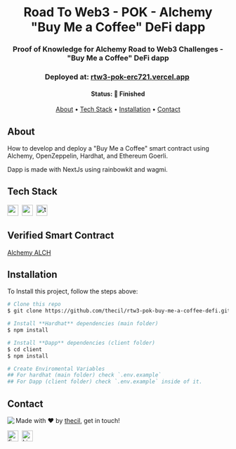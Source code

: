 <h1 align="center">
	Road To Web3 - POK - Alchemy "Buy Me a Coffee" DeFi dapp
</h1>

<h3 align="center">
	Proof of Knowledge for Alchemy Road to Web3 Challenges - "Buy Me a Coffee" DeFi dapp
</h3>

<h3 align="center">
	Deployed at: 
    <a href="https://rtw3-pok-erc721.vercel.app/" target="_blank">rtw3-pok-erc721.vercel.app</a>&nbsp;
</h3>

<h4 align="center">
	Status: 🚀 Finished
</h4>

<p align="center">
	<a href="#about">About</a> •
	<a href="#tech-stack">Tech Stack</a> •
	<a href="#installation">Installation</a> •
	<a href="#contact">Contact</a> 
</p>

## About
How to develop and deploy a "Buy Me a Coffee" smart contract using Alchemy, OpenZeppelin, Hardhat, and Ethereum Goerli.

Dapp is made with NextJs using rainbowkit and wagmi.

## Tech Stack
<img src="https://img.shields.io/badge/Nodejs-05122A?style=flat&logo=node.js" alt="nodejs Badge" height="25">&nbsp;
<img src="https://img.shields.io/badge/React-05122A?style=flat&logo=react" alt="react Badge" height="25">&nbsp;
<img src="https://img.shields.io/badge/Typescript-05122A?style=flat&logo=typescript" alt="typescript Badge" height="25">&nbsp;

## Verified Smart Contract 
  <a href="https://goerli.etherscan.io/address/0x5f4145478c910e7a3a3e39ffad39fcc38c89cf18" target="_blank">Alchemy ALCH</a>
## Installation
To Install this project, follow the steps above:
```bash
# Clone this repo
$ git clone https://github.com/thecil/rtw3-pok-buy-me-a-coffee-defi.git

# Install **Hardhat** dependencies (main folder)
$ npm install

# Install **Dapp** dependencies (client folder)
$ cd client
$ npm install

# Create Enviromental Variables 
## For hardhat (main folder) check `.env.example`
## For Dapp (client folder) check `.env.example` inside of it.
```

## Contact
<img align="left" src="https://avatars.githubusercontent.com/thecil?size=100">

Made with ❤️ by [thecil](https://github.com/thecil), get in touch!

<a href="mailto:tcconsulta@gmail.com" target="_blank"><img src="https://img.shields.io/badge/Email-D14836?style=flat&logo=gmail&logoColor=white" alt="Email Badge" height="25"></a>&nbsp;
<a href="https://www.linkedin.com/in/https://www.linkedin.com/in/carlos-zambrano-6257b2184/" target="_blank"><img src="https://img.shields.io/badge/Linkedin-0077B5?style=flat&logo=linkedin&logoColor=white" alt="LinkedIn Badge" height="25"></a>&nbsp;

<br clear="left"/>